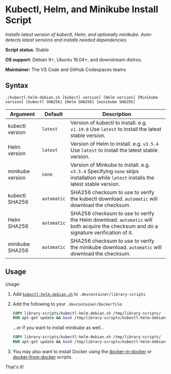 # Kubectl, Helm, and Minikube Install Script

*Installs latest version of kubectl, Helm, and optionally minikube. Auto-detects latest versions and installs needed dependencies.*

**Script status**: Stable

**OS support**: Debian 9+, Ubuntu 16.04+, and downstream distros.

**Maintainer:** The VS Code and GitHub Codespaces teams

## Syntax

```text
./kubectl-helm-debian.sh [kubectl version] [Helm version] [Minikube version] [kubectl SHA256] [Helm SHA256] [minikube SHA256]
```

|Argument|Default|Description|
|--------|-------|-----------|
|kubectl version|`latest`| Version of kubectl to install. e.g. `v1.19.0` Use `latest` to install the latest stable version. |
|Helm version|`latest`| Version of Helm to install. e.g. `v3.5.4` Use `latest` to install the latest stable version. |
|minikube version|`none`| Version of Minkube to install. e.g. `v3.5.4` Specifying `none` skips installation while `latest` installs the latest stable version.  |
|kubectl SHA256|`automatic`| SHA256 checksum to use to verify the kubectl download. `automatic` will download the checksum. |
|Helm SHA256|`automatic`| SHA256 checksum to use to verify the Helm download. `automatic` will both acquire the checksum and do a signature verification of it. |
|minikube SHA256|`automatic`| SHA256 checksum to use to verify the minikube download. `automatic` will download the checksum. |

## Usage

Usage:

1. Add [`kubectl-helm-debian.sh`](../kubectl-helm-debian.sh) to `.devcontainer/library-scripts`

2. Add the following to your `.devcontainer/Dockerfile`:

    ```Dockerfile
    COPY library-scripts/kubectl-helm-debian.sh /tmp/library-scripts/
    RUN apt-get update && bash /tmp/library-scripts/kubectl-helm-debian.sh
    ```

    ...or if you want to install minikube as well...

    ```Dockerfile
    COPY library-scripts/kubectl-helm-debian.sh /tmp/library-scripts/
    RUN apt-get update && bash /tmp/library-scripts/kubectl-helm-debian.sh latest latest latest
    ```

3. You may also want to install Docker using the [docker-in-docker](docker-in-docker.md) or [docker-from-docker](docker.md) scripts.

That's it!
